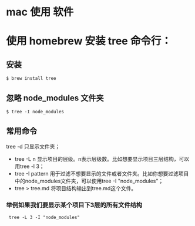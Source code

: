 # mac 使用 软件

# 使用 homebrew 安装 tree 命令行：
## 安装
```shell
$ brew install tree
```

## 忽略 node_modules 文件夹
```shell
$ tree -I node_modules
```

## 常用命令
tree -d 只显示文件夹； 
* tree -L n 显示项目的层级。n表示层级数。比如想要显示项目三层结构，可以用tree -l 3； 
* tree -I pattern 用于过滤不想要显示的文件或者文件夹。比如你想要过滤项目中的node_modules文件夹，可以使用tree -I "node_modules"； 
* tree > tree.md 将项目结构输出到tree.md这个文件。

### 举例如果我们要显示某个项目下3层的所有文件结构
```
 tree -L 3 -I "node_modules"
```

